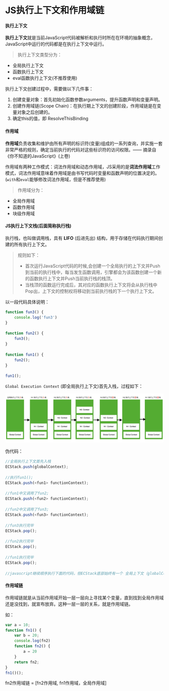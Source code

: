 # JS执行上下文和作用域链

#### 执行上下文

**执行上下文**就是当前JavaScript代码被解析和执行时所在在环境的抽象概念，JavaScript中运行的代码都是在执行上下文中运行。

> 执行上下文类型分为：

- 全局执行上下文
- 函数执行上下文
- eval函数执行上下文(不推荐使用)

执行上下文创建过程中，需要做以下几件事：

1. 创建变量对象：首先初始化函数参数arguments，提升函数声明和变量声明。
2. 创建作用域链(Scope Chain)：在执行期上下文的创建阶段，作用域链是在变量对象之后创建的。
3. 确定this的值，即 ResolveThisBinding

#### 作用域

**作用域**负责收集和维护由所有声明的标识符(变量)组成的一系列查询，并实施一套非常严格的规则，确定当前执行的代码对这些标识符的访问权限。—— 摘录自《你不知道的JavaScript》(上卷)

作用域有两种工作模式：词法作用域和动态作用域，JS采用的是**词法作用域**工作模式，词法作用域意味着作用域是由书写代码时变量和函数声明的位置决定的。(`with`和`eval`能够修改词法作用域，但是不推荐使用)

> 作用域分为：

- 全局作用域
- 函数作用域
- 块级作用域

#### JS执行上下文栈(后面简称执行栈)

执行栈，也叫做调用栈，具有 **LIFO** (后进先出) 结构，用于存储在代码执行期间创建的所有执行上下文。

> 规则如下：
> - 首次运行JavaScript代码的时候,会创建一个全局执行的上下文并Push到当前的执行栈中，每当发生函数调用，引擎都会为该函数创建一个新的函数执行上下文并Push当前执行栈的栈顶。
> - 当栈顶的函数运行完成后，其对应的函数执行上下文将会从执行栈中Pop出，上下文的控制权将移动到当前执行栈的下一个执行上下文。

以一段代码具体说明：

```javascript
function fun3() {
    console.log('fun3')
}

function fun2() {
    fun3();
}

function fun1() {
    fun2();
}

fun1();
```

`Global Execution Context` (即全局执行上下文)首先入栈，过程如下：

![图片](../pics/执行栈.jpg)

伪代码：

```javascript
//全局执行上下文首先入栈
ECStack.push(globalContext);

//执行fun1();
ECStack.push(<fun1> functionContext);

//fun1中又调用了fun2;
ECStack.push(<fun2> functionContext);

//fun2中又调用了fun3;
ECStack.push(<fun3> functionContext);

//fun3执行完毕
ECStack.pop();

//fun2执行完毕
ECStack.pop();

//fun1执行完毕
ECStack.pop();

//javascript继续顺序执行下面的代码，但ECStack底部始终有一个 全局上下文（globalContext）;
```

#### 作用域链

作用域链就是从当前作用域开始一层一层向上寻找某个变量，直到找到全局作用域还是没找到，就宣布放弃。这种一层一层的关系，就是作用域链。

如：

```javascript
var a = 10;
function fn1() {
    var b = 20;
    console.log(fn2)
    function fn2() {
        a = 20
    }
    return fn2;
}
fn1()();
```

fn2作用域链 = [fn2作用域, fn1作用域，全局作用域]